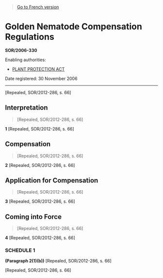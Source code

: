 > [Go to French version](/fr/Règlements/Décrets,%20ordonnances%20et%20règlements%20statutaires/2006/330.md)

# Golden Nematode Compensation Regulations

**SOR/2006-330**

Enabling authorities: 
- [PLANT PROTECTION ACT](/en/Acts/Statutes%20of%20Canada/1990/c.%2022.md)

Date registered: 30 November 2006

----------


[Repealed, SOR/2012-286, s. 66]



## Interpretation
> [Repealed, SOR/2012-286, s. 66]



**1** [Repealed, SOR/2012-286, s. 66]




## Compensation
> [Repealed, SOR/2012-286, s. 66]



**2** [Repealed, SOR/2012-286, s. 66]




## Application for Compensation
> [Repealed, SOR/2012-286, s. 66]



**3** [Repealed, SOR/2012-286, s. 66]




## Coming into Force
> [Repealed, SOR/2012-286, s. 66]



**4** [Repealed, SOR/2012-286, s. 66]




### **SCHEDULE 1** 
**(Paragraph 2(1)(b))**
[Repealed, SOR/2012-286, s. 66]


[Repealed, SOR/2012-286, s. 66]



